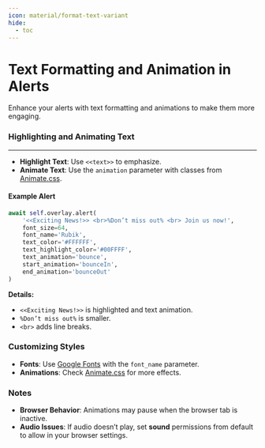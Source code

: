 ```yaml
---
icon: material/format-text-variant 
hide:  
  - toc  
---
```


# Text Formatting and Animation in Alerts

Enhance your alerts with text formatting and animations to make them more engaging.

### **Highlighting and Animating Text**
___

- **Highlight Text**: Use `<<text>>` to emphasize.
- **Animate Text**: Use the `animation` parameter with classes from [Animate.css](https://animate.style/).

#### **Example Alert**

```python
await self.overlay.alert(
    '<<Exciting News!>> <br>%Don’t miss out% <br> Join us now!',
    font_size=64,
    font_name='Rubik',
    text_color='#FFFFFF',
    text_highlight_color='#00FFFF',
    text_animation='bounce',
    start_animation='bounceIn',
    end_animation='bounceOut'
)
```

**Details:**

- `<<Exciting News!>>` is highlighted and text animation.
- `%Don’t miss out%` is smaller.
- `<br>` adds line breaks.

### **Customizing Styles**
- **Fonts**: Use [Google Fonts](https://fonts.google.com) with the `font_name` parameter.
- **Animations**: Check [Animate.css](https://animate.style/) for more effects.

### **Notes**
- **Browser Behavior**: Animations may pause when the browser tab is inactive.
- **Audio Issues**: If audio doesn’t play, set **sound** permissions from default to allow in your browser settings.